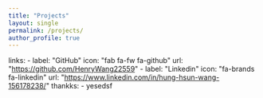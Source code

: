 ```yaml
---
title: "Projects"
layout: single
permalink: /projects/
author_profile: true
---
```


links:
    - label: "GitHub"
      icon: "fab fa-fw fa-github"
      url: "https://github.com/HenryWang22559"
    - label: "Linkedin"
      icon: "fa-brands fa-linkedin" 
      url: "https://www.linkedin.com/in/hung-hsun-wang-156178238/"
thankks:
    - yesedsf
